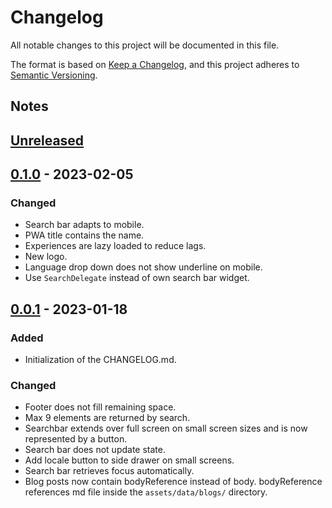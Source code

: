# Changelog

All notable changes to this project will be documented in this file.

The format is based on [Keep a Changelog](https://keepachangelog.com/en/1.0.0/),
and this project adheres to [Semantic Versioning](https://semver.org/spec/v2.0.0.html).

## Notes

## [Unreleased]

## [0.1.0] - 2023-02-05

### Changed

- Search bar adapts to mobile.
- PWA title contains the name.
- Experiences are lazy loaded to reduce lags.
- New logo.
- Language drop down does not show underline on mobile.
- Use `SearchDelegate` instead of own search bar widget.

## [0.0.1] - 2023-01-18

### Added

- Initialization of the CHANGELOG.md.

### Changed

- Footer does not fill remaining space.
- Max 9 elements are returned by search.
- Searchbar extends over full screen on small screen sizes and is now represented by a button.
- Search bar does not update state.
- Add locale button to side drawer on small screens.
- Search bar retrieves focus automatically.
- Blog posts now contain bodyReference instead of body. bodyReference references md file inside the
`assets/data/blogs/` directory.

[unreleased]: https://github.com/Ronho/personal-website/compare/v0.1.0...HEAD
[0.1.0]: https://github.com/Ronho/personal-website/tree/v0.1.0
[0.0.1]: https://github.com/Ronho/personal-website/tree/v0.0.1
